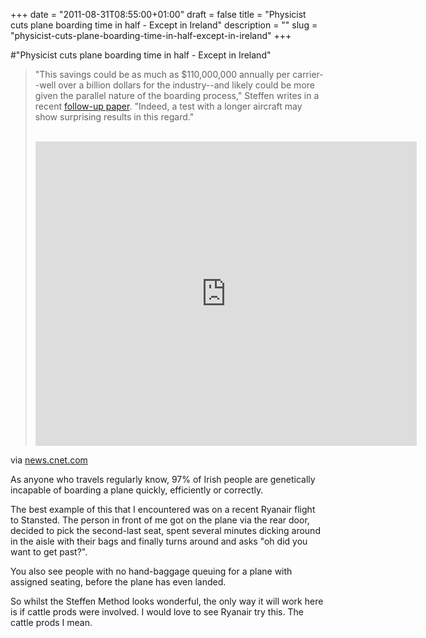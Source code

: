 +++
date = "2011-08-31T08:55:00+01:00"
draft = false
title = "Physicist cuts plane boarding time in half - Except in Ireland"
description = ""
slug = "physicist-cuts-plane-boarding-time-in-half-except-in-ireland"
+++

#"Physicist cuts plane boarding time in half - Except in Ireland"


 <div class="posterous_bookmarklet_entry">
 <blockquote class="posterous_long_quote"><p>"This savings could be as much as $110,000,000 annually per carrier--well over a billion dollars for the industry--and likely could be more given the parallel nature of the boarding process," Steffen writes in a recent <a href="http://arxiv.org/abs/1108.5211">follow-up paper</a>. "Indeed, a test with a longer aircraft may show surprising results in this regard."
</p>
<br />
<iframe src="http://www.youtube.com/embed/o9-XjEI8VmA" allowfullscreen="" frameborder="0" height="487" width="610"></iframe>
</blockquote>

<div class="posterous_quote_citation">via <a href="http://news.cnet.com/8301-17938_105-20099450-1/physicist-cuts-plane-boarding-time-in-half/">news.cnet.com</a></div>
 <p>As anyone who travels regularly know, 97% of Irish people are genetically incapable of boarding a plane quickly, efficiently or correctly. 
</p><p>The best example of this that I encountered was on a recent Ryanair flight to Stansted. The person in front of me got on the plane via the rear door, decided to pick the second-last seat, spent several minutes dicking around in the aisle with their bags and finally turns around and asks "oh did you want to get past?".
</p><p>You also see people with no hand-baggage queuing for a plane with assigned seating, before the plane has even landed. 
</p><p>So whilst the Steffen Method looks wonderful, the only way it will work here is if cattle prods were involved. I would love to see Ryanair try this. The cattle prods I mean.</p></div>
 